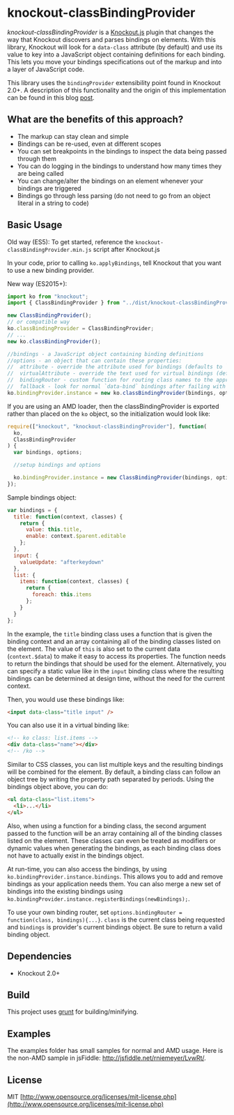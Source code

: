 # knockout-classBindingProvider

_knockout-classBindingProvider_ is a [Knockout.js](http://knockoutjs.com/) plugin that changes the way that Knockout discovers and parses bindings on elements. With this library, Knockout will look for a `data-class` attribute (by default) and use its value to key into a JavaScript object containing definitions for each binding. This lets you move your bindings specifications out of the markup and into a layer of JavaScript code.

This library uses the `bindingProvider` extensibility point found in Knockout 2.0+. A description of this functionality and the origin of this implementation can be found in this blog [post](http://www.knockmeout.net/2011/09/ko-13-preview-part-2-custom-binding.html).

## What are the benefits of this approach?

- The markup can stay clean and simple
- Bindings can be re-used, even at different scopes
- You can set breakpoints in the bindings to inspect the data being passed through them
- You can do logging in the bindings to understand how many times they are being called
- You can change/alter the bindings on an element whenever your bindings are triggered
- Bindings go through less parsing (do not need to go from an object literal in a string to code)

## Basic Usage

Old way (ES5):
To get started, reference the `knockout-classBindingProvider.min.js` script after Knockout.js

In your code, prior to calling `ko.applyBindings`, tell Knockout that you want to use a new binding provider.

New way (ES2015+):

```js
import ko from "knockout";
import { ClassBindingProvider } from "../dist/knockout-classBindingProvider.min";

new ClassBindingProvider();
// or compatible way
ko.classBindingProvider = ClassBindingProvider;
// ...
new ko.classBindingProvider();
```

```js
//bindings - a JavaScript object containing binding definitions
//options - an object that can contain these properties:
//  attribute - override the attribute used for bindings (defaults to `data-class`)
//  virtualAttribute - override the text used for virtual bindings (defaults to `class` and specified as `ko class:`)
//  bindingRouter - custom function for routing class names to the appropriate binding
//  fallback - look for normal `data-bind` bindings after failing with this provider on an element (defaults to false)
ko.bindingProvider.instance = new ko.classBindingProvider(bindings, options);
```

If you are using an AMD loader, then the classBindingProvider is exported rather than placed on the `ko` object, so the initialization would look like:

```js
require(["knockout", "knockout-classBindingProvider"], function(
  ko,
  ClassBindingProvider
) {
  var bindings, options;

  //setup bindings and options

  ko.bindingProvider.instance = new ClassBindingProvider(bindings, options);
});
```

Sample bindings object:

```js
var bindings = {
  title: function(context, classes) {
    return {
      value: this.title,
      enable: context.$parent.editable
    };
  },
  input: {
    valueUpdate: "afterkeydown"
  },
  list: {
    items: function(context, classes) {
      return {
        foreach: this.items
      };
    }
  }
};
```

In the example, the `title` binding class uses a function that is given the binding context and an array containing all of the binding classes listed on the element. The value of `this` is also set to the current data (`context.$data`) to make it easy to access its properties. The function needs to return the bindings that should be used for the element. Alternatively, you can specify a static value like in the `input` binding class where the resulting bindings can be determined at design time, without the need for the current context.

Then, you would use these bindings like:

```html
<input data-class="title input" />
```

You can also use it in a virtual binding like:

```html
<!-- ko class: list.items -->
<div data-class="name"></div>
<!-- /ko -->
```

Similar to CSS classes, you can list multiple keys and the resulting bindings will be combined for the element. By default, a binding class can follow an object tree by writing the property path separated by periods. Using the bindings object above, you can do:

```html
<ul data-class="list.items">
  <li>...</li>
</ul>
```

Also, when using a function for a binding class, the second argument passed to the function will be an array containing all of the binding classes listed on the element. These classes can even be treated as modifiers or dynamic values when generating the bindings, as each binding class does not have to actually exist in the bindings object.

At run-time, you can also access the bindings, by using `ko.bindingProvider.instance.bindings`. This allows you to add and remove bindings as your application needs them. You can also merge a new set of bindings into the existing bindings using `ko.bindingProvider.instance.registerBindings(newBindings);`.

To use your own binding router, set `options.bindingRouter = function(class, bindings){...}`. `class` is the current class being requested and `bindings` is provider's current bindings object. Be sure to return a valid binding object.

## Dependencies

- Knockout 2.0+

## Build

This project uses [grunt](http://gruntjs.com/) for building/minifying.

## Examples

The examples folder has small samples for normal and AMD usage. Here is the non-AMD sample in jsFiddle: <http://jsfiddle.net/rniemeyer/LvwRt/>.

## License

MIT [http://www.opensource.org/licenses/mit-license.php](http://www.opensource.org/licenses/mit-license.php)
